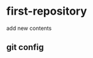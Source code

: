 # first-repository
add new contents

## git config


                                                                                                            
         
